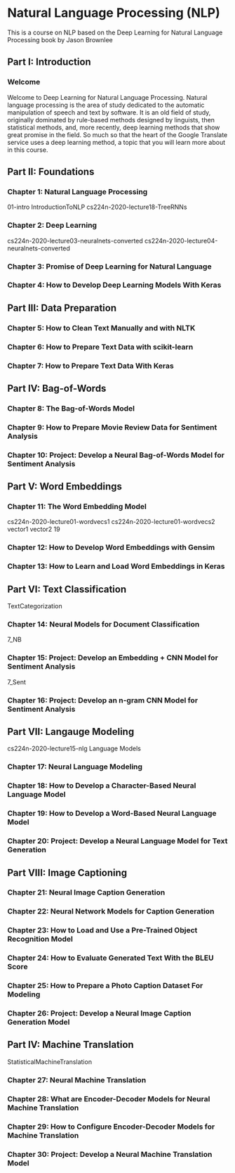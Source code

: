 # Natural Language Processing (NLP)

This is a course on NLP based on the Deep Learning for
Natural Language Processing book by Jason Brownlee

## Part I: Introduction
### Welcome
Welcome to Deep Learning for Natural Language Processing. Natural language processing is the area of study dedicated to the automatic manipulation of speech and text by software. It is an old field of study, originally dominated by rule-based methods designed by linguists, then statistical methods, and, more recently, deep learning methods that show great promise in the field. So much so that the heart of the Google Translate service uses a deep learning method, a topic that you will learn more about in this course.
## Part II: Foundations
### Chapter 1: Natural Language Processing
01-intro
IntroductionToNLP
cs224n-2020-lecture18-TreeRNNs
### Chapter 2: Deep Learning
cs224n-2020-lecture03-neuralnets-converted
cs224n-2020-lecture04-neuralnets-converted
### Chapter 3: Promise of Deep Learning for Natural Language
### Chapter 4: How to Develop Deep Learning Models With Keras
## Part III: Data Preparation
### Chapter 5: How to Clean Text Manually and with NLTK
### Chapter 6: How to Prepare Text Data with scikit-learn
### Chapter 7: How to Prepare Text Data With Keras
## Part IV: Bag-of-Words
### Chapter 8: The Bag-of-Words Model
### Chapter 9: How to Prepare Movie Review Data for Sentiment Analysis
### Chapter 10: Project: Develop a Neural Bag-of-Words Model for Sentiment Analysis
## Part V: Word Embeddings
### Chapter 11: The Word Embedding Model
cs224n-2020-lecture01-wordvecs1
cs224n-2020-lecture01-wordvecs2
vector1
vector2
19
### Chapter 12: How to Develop Word Embeddings with Gensim
### Chapter 13: How to Learn and Load Word Embeddings in Keras
## Part VI: Text Classification
TextCategorization
### Chapter 14: Neural Models for Document Classification
7_NB
### Chapter 15: Project: Develop an Embedding + CNN Model for Sentiment Analysis
7_Sent
### Chapter 16: Project: Develop an n-gram CNN Model for Sentiment Analysis
## Part VII: Langauge Modeling
cs224n-2020-lecture15-nlg
Language Models
### Chapter 17: Neural Language Modeling
### Chapter 18: How to Develop a Character-Based Neural Language Model
### Chapter 19: How to Develop a Word-Based Neural Language Model
### Chapter 20: Project: Develop a Neural Language Model for Text Generation
## Part VIII: Image Captioning
### Chapter 21: Neural Image Caption Generation
### Chapter 22: Neural Network Models for Caption Generation
### Chapter 23: How to Load and Use a Pre-Trained Object Recognition Model
### Chapter 24: How to Evaluate Generated Text With the BLEU Score
### Chapter 25: How to Prepare a Photo Caption Dataset For Modeling
### Chapter 26: Project: Develop a Neural Image Caption Generation Model
## Part IV: Machine Translation
StatisticalMachineTranslation
### Chapter 27: Neural Machine Translation
### Chapter 28: What are Encoder-Decoder Models for Neural Machine Translation 
### Chapter 29: How to Configure Encoder-Decoder Models for Machine Translation
### Chapter 30: Project: Develop a Neural Machine Translation Model
